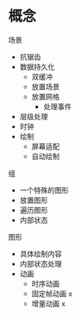 # 概念

场景
- 抗锯齿
- 数据持久化
  - 双缓冲
  - 放置场景
  - 放置网格
    - 处理事件
- 层级处理
- 时钟
- 绘制
  - 屏幕适配
  - 自动绘制

组
- 一个特殊的图形
- 放置图形
- 遍历图形
- 内部状态

图形
- 具体绘制内容
- 内部状态处理
- 动画
  - 时序动画
  - 固定帧动画 x
  - 增量动画 x


